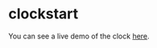 # clockstart
You can see a live demo of the clock [here](https://baotran06fairy13.github.io/clockstart/).